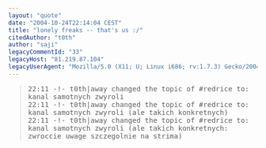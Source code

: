 ```yaml
---
layout: "quote"
date: "2004-10-24T22:14:04 CEST"
title: "lonely freaks -- that's us :/"
citedAuthor: "t0th"
author: "saji"
legacyCommentId: "33"
legacyHost: "81.219.87.104"
legacyUserAgent: "Mozilla/5.0 (X11; U; Linux i686; rv:1.7.3) Gecko/20041003 Firefox/0.10.1"
---
```



<blockquote><tt>22:11 -!- t0th|away changed the topic of #redrice to: kanal samotnych zwyroli<br>
22:11 -!- t0th|away changed the topic of #redrice to: kanal samotnych zwyroli (ale takich konkretnych)<br>
22:11 -!- t0th|away changed the topic of #redrice to: kanal samotnych zwyroli (ale takich konkretnych: zwroccie uwage szczegolnie na strima)</tt></blockquote>
